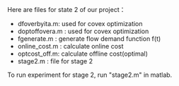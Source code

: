 Here are files for state 2 of our project： 

- dfoverbyita.m: used for covex optimization
- doptoffovera.m :  used for covex optimization
- fgenerate.m : generate flow demand function f(t)
- online_cost.m : calculate online cost
- optcost_off.m: calculate offline cost(optimal)
- stage2.m : file for stage 2



To run experiment for stage 2, run "stage2.m" in matlab.